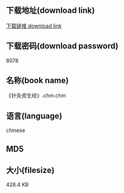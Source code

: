 ## 下载地址(download link)
[下载链接 download link](https://tutu365.netlify.app/?s=%E3%80%8A%E9%92%88%E7%81%B8%E8%B5%84%E7%94%9F%E7%BB%8F%E3%80%8B.chm)

## 下载密码(download password)
8078

## 名称(book name)
《针灸资生经》.chm.chm

## 语言(language)
chinese

## MD5


## 大小(filesize)
428.4 KB
